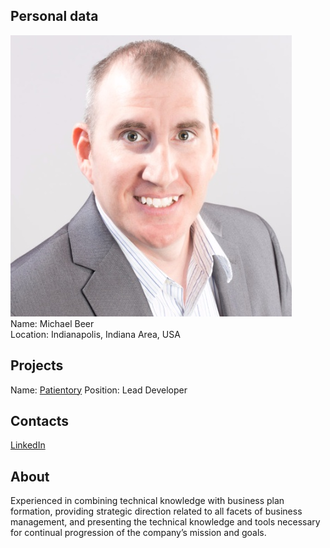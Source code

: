 ## Personal data
![Michael Beer photo](../people/photo/michael_beer.jpg)  
Name:  Michael Beer  
Location: Indianapolis, Indiana Area, USA
## Projects 
Name: [Patientory](../projects/patientory.md)
Position: Lead Developer  
## Contacts
[LinkedIn](https://www.linkedin.com/in/michael-beer-1a98bb6b/)  

## About
Experienced in combining technical knowledge with business plan formation, providing strategic direction related to all facets of business management, and presenting the technical knowledge and tools necessary for continual progression of the company’s mission and goals.